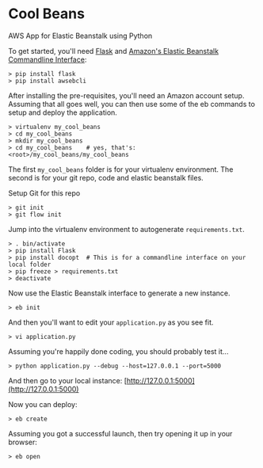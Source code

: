 # Cool Beans
AWS App for Elastic Beanstalk using Python

To get started, you'll need [Flask](http://flask.pocoo.org/) and [Amazon's Elastic Beanstalk Commandline Interface](http://docs.aws.amazon.com/elasticbeanstalk/latest/dg/eb-cli3-install.html):

    > pip install flask
    > pip install awsebcli

After installing the pre-requisites, you'll need an Amazon account setup.  Assuming that all goes well, you can then use some of the eb commands to setup and deploy the application.

    > virtualenv my_cool_beans
    > cd my_cool_beans
    > mkdir my_cool_beans
    > cd my_cool_beans    # yes, that's:  <root>/my_cool_beans/my_cool_beans

The first `my_cool_beans` folder is for your virtualenv environment.  The second is for your git repo, code and elastic beanstalk files.
    
Setup Git for this repo

    > git init
    > git flow init
    
Jump into the virtualenv environment to autogenerate `requirements.txt`.

    > . bin/activate
    > pip install Flask
    > pip install docopt  # This is for a commandline interface on your local folder
    > pip freeze > requirements.txt
    > deactivate
    
Now use the Elastic Beanstalk interface to generate a new instance.

    > eb init

And then you'll want to edit your `application.py` as you see fit.

    > vi application.py

Assuming you're happily done coding, you should probably test it...

    > python application.py --debug --host=127.0.0.1 --port=5000

And then go to your local instance:  [http://127.0.0.1:5000](http://127.0.0.1:5000)

Now you can deploy:

    > eb create

Assuming you got a successful launch, then try opening it up in your browser:

    > eb open

